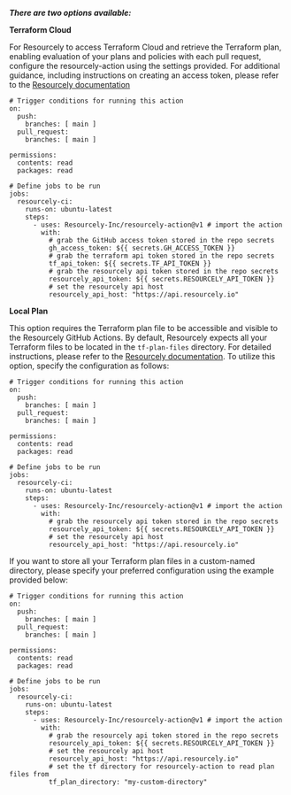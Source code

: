 
***There are two options available:***

**Terraform Cloud**

For Resourcely to access Terraform Cloud and retrieve the Terraform plan, enabling evaluation of your plans and policies with each pull request, configure the resourcely-action using the settings provided. For additional guidance, including instructions on creating an access token, please refer to the [Resourcely documentation](https://docs.resourcely.com/getting-started/onboarding/ci-cd-setup/github-actions/terraform-cloud)
```   
# Trigger conditions for running this action
on:
  push:
    branches: [ main ]
  pull_request:
    branches: [ main ]

permissions:
  contents: read
  packages: read

# Define jobs to be run
jobs:
  resourcely-ci:
    runs-on: ubuntu-latest
    steps:
      - uses: Resourcely-Inc/resourcely-action@v1 # import the action
        with:
          # grab the GitHub access token stored in the repo secrets
          gh_access_token: ${{ secrets.GH_ACCESS_TOKEN }}
          # grab the terraform api token stored in the repo secrets
          tf_api_token: ${{ secrets.TF_API_TOKEN }}
          # grab the resourcely api token stored in the repo secrets
          resourcely_api_token: ${{ secrets.RESOURCELY_API_TOKEN }}
          # set the resourcely api host
          resourcely_api_host: "https://api.resourcely.io"
```


**Local Plan**

This option requires the Terraform plan file to be accessible and visible to the Resourcely GitHub Actions. By default, Resourcely expects all your Terraform files to be located in the `tf-plan-files` directory. For detailed instructions, please refer to the [Resourcely documentation](https://docs.resourcely.com/getting-started/onboarding/ci-cd-setup/github-actions/local-plan). To utilize this option, specify the configuration as follows:

```
# Trigger conditions for running this action
on:
  push:
    branches: [ main ]
  pull_request:
    branches: [ main ]

permissions:
  contents: read
  packages: read

# Define jobs to be run
jobs:
  resourcely-ci:
    runs-on: ubuntu-latest
    steps:
      - uses: Resourcely-Inc/resourcely-action@v1 # import the action
        with:
          # grab the resourcely api token stored in the repo secrets
          resourcely_api_token: ${{ secrets.RESOURCELY_API_TOKEN }}
          # set the resourcely api host
          resourcely_api_host: "https://api.resourcely.io"
```


If you want to store all your Terraform plan files in a custom-named directory, please specify your preferred configuration using the example provided below:
```
# Trigger conditions for running this action
on:
  push:
    branches: [ main ]
  pull_request:
    branches: [ main ]

permissions:
  contents: read
  packages: read

# Define jobs to be run
jobs:
  resourcely-ci:
    runs-on: ubuntu-latest
    steps:
      - uses: Resourcely-Inc/resourcely-action@v1 # import the action
        with:
          # grab the resourcely api token stored in the repo secrets
          resourcely_api_token: ${{ secrets.RESOURCELY_API_TOKEN }}
          # set the resourcely api host
          resourcely_api_host: "https://api.resourcely.io"
          # set the tf directory for resourcely-action to read plan files from
          tf_plan_directory: "my-custom-directory"
```

